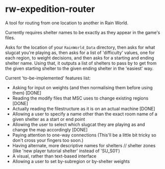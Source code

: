 # rw-expedition-router
A tool for routing from one location to another in Rain World.

Currently requires shelter names to be exactly as they appear in the game's files.

Asks for the location of your `RainWorld_Data` directory, then asks for what slugcat you're playing as, then asks for a list of 'difficulty' values, one for each region, to weight decisions, and then asks for a starting and ending shelter name.
Using that, it outputs a list of shelters to pass by to get from the given starting shelter to the given ending shelter in the 'easiest' way.

Current 'to-be-implemented' features list:

- Asking for input on weights (and then normalising them before using them) [DONE]
- Reading the modify files that MSC uses to change existing regions [DONE]
- Actually reading the filestructure as it is on an actual machine [DONE]
- Allowing a user to specify a name other than the exact room name of a given shelter as a start or end point
- Allowing the user to select which slugcat they are playing as and change the map accordingly [DONE]
- Paying attention to one-way connections (This'll be a little bit tricky so don't cross your fingers too soon.)
- Having alternate, more descriptive names for shelters // shelter zones (like 'new player tutorial shelter' instead of 'SU_S01')
- A visual, rather than text-based interface
- Allowing a user to set by-subregion or by-shelter weights
